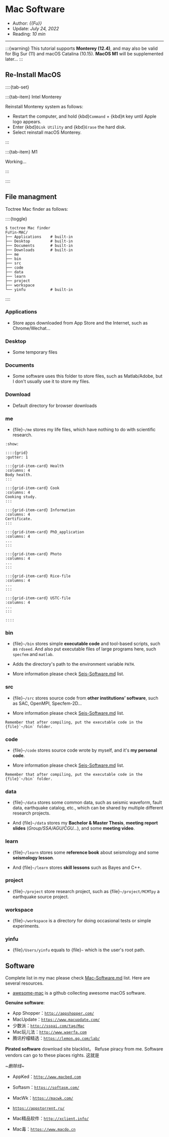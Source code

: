 # Mac Software

- Author: *{{Fu}}*
- Update: *July 24, 2022*
- Reading: *10 min*

---

:::{warning}
This tutorial supports **Monterey (12.4)**, and may also be valid for Big Sur (11) and macOS Catalina (10.15). **MacOS M1**  will be supplemented later...
:::



## Re-Install MacOS


::::{tab-set}

:::{tab-item} Intel Monterey

Reinstall Monterey system as follows:

- Restart the computer, and hold {kbd}`Command` + {kbd}`R` key until Apple logo appears.
- Enter {kbd}`Disk Utility` and {kbd}`Erase` the hard disk.
- Select reinstall macOS Monterey.

:::


:::{tab-item} M1

Working...

:::

::::


## File managment

Toctree Mac finder as follows:

::::{toggle}
```
$ toctree Mac finder
FuYin-MAC/
├── Applications    # built-in
├── Desktop         # built-in
├── Documents       # built-in
├── Downloads       # built-in
├── me
├── bin
├── src
├── code
├── data
├── learn
├── project
├── workspace
└── yinfu           # built-in
```
::::

### Applications

- Store apps downloaded from App Store and the Internet, such as Chrome/Wechat...

### Desktop

- Some temporary files

### Documents

- Some software uses this folder to store files, such as Matlab/Adobe, but I don't usually use it to store my files.

### Download

- Default directory for browser downloads

### me

- {file}`~/me` stores my life files, which have nothing to do with scientific research.

```{toggle}
:show:

::::{grid}
:gutter: 1

:::{grid-item-card} Health
:columns: 4
Body health.
:::

:::{grid-item-card} Cook
:columns: 4
Cooking study.
:::

:::{grid-item-card} Information
:columns: 4
Certificate.
:::

:::{grid-item-card} PhD_application
:columns: 4
...
:::

:::{grid-item-card} Photo
:columns: 4
...
:::

:::{grid-item-card} Rice-file
:columns: 4
...
:::

:::{grid-item-card} USTC-file
:columns: 4
...
:::

::::
```
<!-- about how to use {toggle} refer to https://jupyterbook.org/en/stable/interactive/hiding.html#hiding-remove-content -->



### bin

- {file}`~/bin` stores simple **executable code** and tool-based scripts, 
such as `rdseed`. And also put executable files of large programs here, such `specfem` and `matlab`.

- Adds the directory's path to the environment variable `PATH`.

- More information please check [Seis-Software.md](../me/Seis-Software.md) list.


### src

- {file}`~/src` stores source code from **other institutions’ software**, such as SAC, OpenMPI, Specfem-2D...

- More information please check [Seis-Software.md](../me/Seis-Software.md) list.

```{note}
Remember that after compiling, put the executable code in the {file}`~/bin` folder.
```


### code

- {file}`~/code` stores source code wrote by myself, and it's **my personal code**.

- More information please check [Seis-Software.md](../me/Seis-Software.md) list.

```{note}
Remember that after compiling, put the executable code in the {file}`~/bin` folder.
```


### data

- {file}`~/data` stores some common data, such as seismic waveform, fault data, earthquake catalog, etc., which can be shared by multiple different research projects.

- And {file}`~/data` stores my **Bachelor & Master Thesis**, **meeting report slides** (*Group/SSA/AGU/CGU...*), and some **meeting video**.


### learn

- {file}`~/learn` stores some **reference book** about seismology and some **seismology lesson**.

- And {file}`~/learn` stores **skill lessons** such as Bayes and C++.



### project

- {file}`~/project` store research project, such as {file}`~/project/MCMTpy` a earthquake source project.


### workspace

- {file}`~/workspace` is a directory for doing occasional tests or simple experiments.


### yinfu

- {file}`/Users/yinfu` equals to {file}`~` which is the user's root path.


## Software

Complete list in my mac please check [Mac-Software.md](../me/Mac-Software.md) list. Here are several resources.

- [awesome-mac](https://github.com/jaywcjlove/awesome-mac) is a github collecting awesome macOS software.


**Genuine software**:

* App Shopper：[`http://appshopper.com/`](http://appshopper.com/)
* MacUpdate：[`https://www.macupdate.com/`](https://www.macupdate.com/)
* 少数派：[`http://sspai.com/tag/Mac`](http://sspai.com/tag/Mac)
* Mac玩儿法：[`http://www.waerfa.com`](http://www.waerfa.com)
* 腾讯柠檬精选：[`https://lemon.qq.com/lab/`](https://lemon.qq.com/lab/)

**Pirated software** download site blacklist。 Refuse piracy from me. Software vendors can go to these places rights.
这就是

*~删除线~*

* AppKed：[`http://www.macbed.com`](http://www.macbed.com)
* Softasm：[`https://softasm.com/`](https://softasm.com/)
* MacWk：[`https://macwk.com/`](https://macwk.com/)
* [`https://appstorrent.ru/`](https://appstorrent.ru/)
* Mac精品软件：[`http://xclient.info/`](http://xclient.info/)

* Mac毒：[`https://www.macdo.cn`](https://www.macdo.cn)

